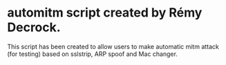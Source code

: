 automitm 
script created by Rémy Decrock.
========
This script has been created to allow users to make automatic mitm attack (for testing) based on sslstrip, ARP spoof and Mac changer.
